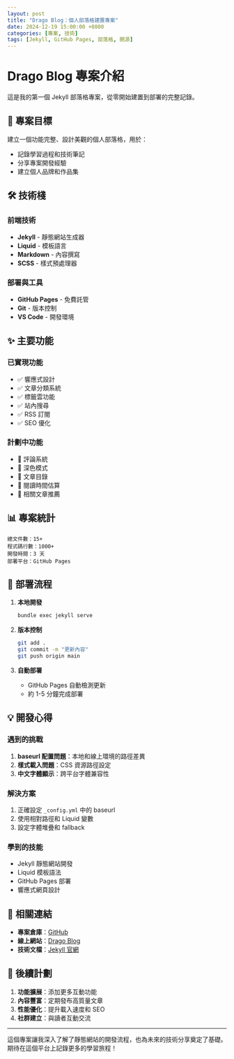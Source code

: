 ```yaml
---
layout: post
title: "Drago Blog：個人部落格建置專案"
date: 2024-12-19 15:00:00 +0800
categories: [專案, 技術]
tags: [Jekyll, GitHub Pages, 部落格, 開源]
---
```


# Drago Blog 專案介紹

這是我的第一個 Jekyll 部落格專案，從零開始建置到部署的完整記錄。

## 🎯 專案目標

建立一個功能完整、設計美觀的個人部落格，用於：
- 記錄學習過程和技術筆記
- 分享專案開發經驗
- 建立個人品牌和作品集

## 🛠️ 技術棧

### 前端技術
- **Jekyll** - 靜態網站生成器
- **Liquid** - 模板語言
- **Markdown** - 內容撰寫
- **SCSS** - 樣式預處理器

### 部署與工具
- **GitHub Pages** - 免費託管
- **Git** - 版本控制
- **VS Code** - 開發環境

## ✨ 主要功能

### 已實現功能
- ✅ 響應式設計
- ✅ 文章分類系統
- ✅ 標籤雲功能
- ✅ 站內搜尋
- ✅ RSS 訂閱
- ✅ SEO 優化

### 計劃中功能
- 🔄 評論系統
- 🔄 深色模式
- 🔄 文章目錄
- 🔄 閱讀時間估算
- 🔄 相關文章推薦

## 📊 專案統計

```
總文件數：15+
程式碼行數：1000+
開發時間：3 天
部署平台：GitHub Pages
```

## 🚀 部署流程

1. **本地開發**
   ```bash
   bundle exec jekyll serve
   ```

2. **版本控制**
   ```bash
   git add .
   git commit -m "更新內容"
   git push origin main
   ```

3. **自動部署**
   - GitHub Pages 自動檢測更新
   - 約 1-5 分鐘完成部署

## 💡 開發心得

### 遇到的挑戰
1. **baseurl 配置問題**：本地和線上環境的路徑差異
2. **樣式載入問題**：CSS 資源路徑設定
3. **中文字體顯示**：跨平台字體兼容性

### 解決方案
1. 正確設定 `_config.yml` 中的 baseurl
2. 使用相對路徑和 Liquid 變數
3. 設定字體堆疊和 fallback

### 學到的技能
- Jekyll 靜態網站開發
- Liquid 模板語法
- GitHub Pages 部署
- 響應式網頁設計

## 🔗 相關連結

- **專案倉庫**：[GitHub](https://github.com/leechiuhui/drago-blog.github.io)
- **線上網站**：[Drago Blog](https://leechiuhui.github.io/drago-blog.github.io/)
- **技術文檔**：[Jekyll 官網](https://jekyllrb.com/)

## 📝 後續計劃

1. **功能擴展**：添加更多互動功能
2. **內容豐富**：定期發布高質量文章
3. **性能優化**：提升載入速度和 SEO
4. **社群建立**：與讀者互動交流

---

這個專案讓我深入了解了靜態網站的開發流程，也為未來的技術分享奠定了基礎。期待在這個平台上記錄更多的學習旅程！ 